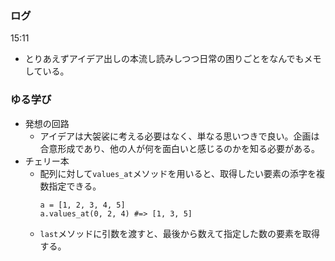 ### ログ
15:11  
- とりあえずアイデア出しの本流し読みしつつ日常の困りごとをなんでもメモしている。  

### ゆる学び
- 発想の回路  
  - アイデアは大袈裟に考える必要はなく、単なる思いつきで良い。企画は合意形成であり、他の人が何を面白いと感じるのかを知る必要がある。  
- チェリー本  
  - 配列に対して`values_at`メソッドを用いると、取得したい要素の添字を複数指定できる。 
    ```
    a = [1, 2, 3, 4, 5]
    a.values_at(0, 2, 4) #=> [1, 3, 5] 
    ```  
  - `last`メソッドに引数を渡すと、最後から数えて指定した数の要素を取得する。  


